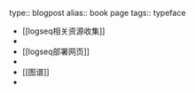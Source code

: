 type:: blogpost
alias:: book page
tags:: typeface

- [[logseq相关资源收集]]
-
- [[logseq部署网页]]
-
- [[图谱]]
-
